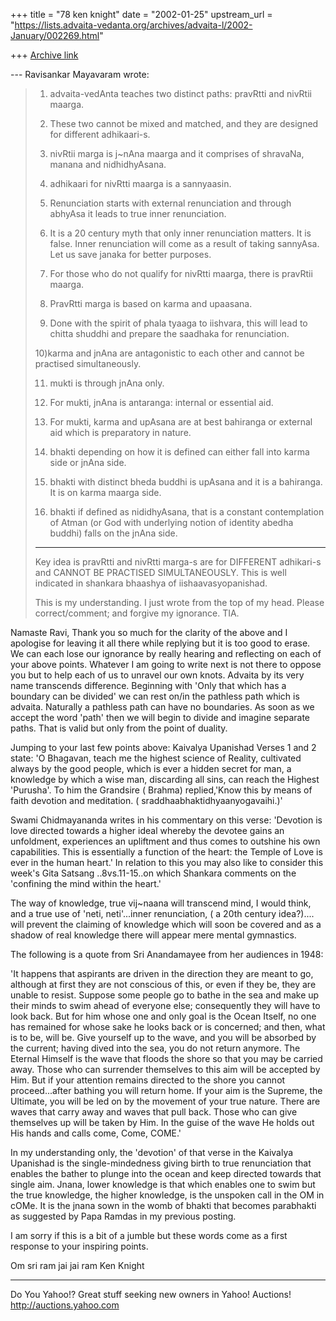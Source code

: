 +++
title = "78 ken knight"
date = "2002-01-25"
upstream_url = "https://lists.advaita-vedanta.org/archives/advaita-l/2002-January/002269.html"

+++
[Archive link](https://lists.advaita-vedanta.org/archives/advaita-l/2002-January/002269.html)

--- Ravisankar Mayavaram <miinalochanii at YAHOO.COM>
wrote:
> 1) advaita-vedAnta teaches two distinct paths:
> pravRtti and nivRtii
> maarga.
>
> 2) These two cannot be mixed and matched, and they
> are designed for
> different adhikaari-s.
>
> 3) nivRtii marga is j~nAna maarga and it comprises
> of shravaNa, manana
> and nidhidhyAsana.
>
> 4) adhikaari for nivRtti maarga is a sannyaasin.
>
> 5) Renunciation starts with external renunciation
> and through abhyAsa
> it leads to true inner renunciation.
>
> 6) It is a 20 century myth that only inner
> renunciation matters. It is
> false. Inner renunciation will come as a result of
> taking sannyAsa. Let
> us save janaka for better purposes.
>
> 7) For those who do not qualify for nivRtti maarga,
> there is pravRtii
> maarga.
>
> 8) PravRtti marga is based on karma and upaasana.
>
> 9) Done with the spirit of phala tyaaga to iishvara,
>  this will lead to
> chitta shuddhi and prepare the saadhaka for
> renunciation.
>
> 10)karma and jnAna are antagonistic to each other
> and cannot be
> practised simultaneously.
>
> 11) mukti is through jnAna only.
>
> 12) For mukti, jnAna is antaranga: internal or
> essential aid.
>
> 13) For mukti, karma and upAsana are at best
> bahiranga or external aid
> which is preparatory in nature.
>
> 14) bhakti depending on how it is defined can either
> fall into karma
> side or jnAna side.
>
> 15) bhakti with distinct bheda buddhi is upAsana and
>  it is a
> bahiranga. It is on karma maarga side.
>
> 16) bhakti if defined as nididhyAsana, that is a
> constant contemplation
> of  Atman (or God with underlying notion of identity
> abedha buddhi)
> falls on the jnAna side.
> -------------
>
> Key idea is pravRtti and nivRtti marga-s are for
> DIFFERENT adhikari-s
> and CANNOT BE PRACTISED SIMULTANEOUSLY.  This is
> well indicated in
> shankara bhaashya of iishaavasyopanishad.
>
> This is my understanding. I just wrote from the top
> of my head.  Please
> correct/comment; and forgive my ignorance. TIA.

Namaste Ravi,
Thank you so much for the clarity of the above and I
apologise for leaving it all there while replying but
it is too good to erase.  We can each lose our
ignorance by really hearing and reflecting on each of
your above points. Whatever I am going to write next
is not there to oppose you but to help each of us to
unravel our own knots.
Advaita by its very name transcends difference.
Beginning with 'Only that which has a boundary can be
divided' we can rest on/in the pathless path which is
advaita. Naturally a pathless path can have no
boundaries. As soon as we accept the word 'path' then
we will begin to divide and imagine separate paths.
That is valid but only from the point of duality.

Jumping to your last few points above:
Kaivalya Upanishad Verses 1 and 2 state:
'O Bhagavan, teach me the highest science of Reality,
cultivated always by the good people, which is ever a
hidden secret for man, a knowledge by which a wise
man, discarding all sins, can reach the Highest
'Purusha'.
To him the Grandsire ( Brahma) replied,'Know this by
means of faith devotion and meditation. (
sraddhaabhaktidhyaanyogavaihi.)'

Swami Chidmayananda writes in his commentary on this
verse:
'Devotion is love directed towards a higher ideal
whereby the devotee gains an unfoldment, experiences
an upliftment and thus comes to outshine his own
capabilities. This is essentially a function of the
heart: the Temple of Love is ever in the human heart.'
In relation to this you may also like to consider this
week's Gita Satsang ..8vs.11-15..on which Shankara
comments on the 'confining the mind within the heart.'

The way of knowledge, true vij~naana will transcend
mind, I would think, and a true use of 'neti,
neti'...inner renunciation, ( a 20th century
idea?).... will prevent the  claiming of knowledge
which will soon be covered and as a shadow of real
knowledge there will appear mere mental gymnastics.

The following is a quote from Sri Anandamayee from her
audiences in 1948:

'It happens that aspirants are driven in the direction
they are meant to go, although at first they are not
conscious of this, or even if they be, they are unable
to resist.
Suppose some people go to bathe in the sea and make up
their minds to swim ahead of everyone else;
consequently they will have to look back.  But for him
whose one and only goal is the Ocean Itself, no one
has remained for whose sake he looks back or is
concerned; and then, what is to be, will be.  Give
yourself up to the wave, and you will be absorbed by
the current; having dived into the sea, you do not
return anymore. The Eternal Himself is the wave that
floods the shore so that you may be carried away.
Those who can surrender themselves to this aim will be
accepted by Him.  But if your attention remains
directed to the shore you cannot proceed...after
bathing you will return home. If your aim is the
Supreme, the Ultimate, you will be led on by the
movement of your true nature.  There are waves that
carry away and waves that pull back.  Those who can
give themselves up will be taken by Him.  In the guise
of the wave He holds out His hands and calls come,
Come, COME.'

In my understanding only, the 'devotion' of that verse
in the Kaivalya Upanishad is the single-mindedness
giving birth to true renunciation that enables the
bather to plunge into the ocean and keep directed
towards that single aim.  Jnana, lower knowledge is
that which enables one to swim but the true knowledge,
the higher knowledge, is the unspoken call in the OM
in cOMe. It is the jnana sown in the womb of bhakti
that becomes parabhakti as suggested by Papa Ramdas in
my previous posting.

I am sorry if this is a bit of a jumble but these
words come as a first response to your inspiring
points.

Om sri ram jai jai ram
Ken Knight


__________________________________________________
Do You Yahoo!?
Great stuff seeking new owners in Yahoo! Auctions!
http://auctions.yahoo.com

